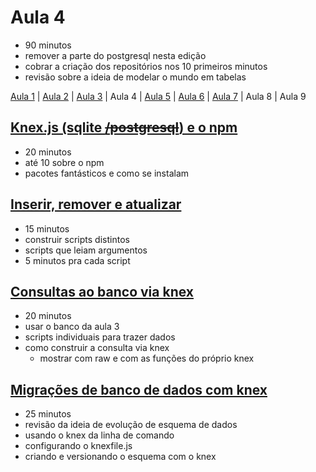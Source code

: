 # Aula 4

- 90 minutos
- remover a parte do postgresql nesta edição
- cobrar a criação dos repositórios nos 10 primeiros minutos
- revisão sobre a ideia de modelar o mundo em tabelas

[Aula 1](https://github.com/sombriks/hello-nodejs-v2-aula1) | [Aula 2](https://github.com/sombriks/hello-nodejs-v2-aula2) | [Aula 3](https://github.com/sombriks/hello-nodejs-v2-aula3) | Aula 4 | [Aula 5](https://github.com/sombriks/hello-nodejs-v2-aula5) | [Aula 6](https://github.com/sombriks/hello-nodejs-v2-aula6) | [Aula 7](https://github.com/sombriks/hello-nodejs-v2-aula7) | Aula 8 | Aula 9

## [Knex.js (sqlite ~~/postgresql~~) e o npm](4.1-knex-js-sqlite-postgresql/README.md)

- 20 minutos
- até 10 sobre o npm
- pacotes fantásticos e como se instalam

## [Inserir, remover e atualizar](4.2-inserir-remover-atualizar/README.md)

- 15 minutos
- construir scripts distintos
- scripts que leiam argumentos
- 5 minutos pra cada script

## [Consultas ao banco via knex](4.3-consultas-via-knex/README.md)

- 20 minutos
- usar o banco da aula 3
- scripts individuais para trazer dados
- como construir a consulta via knex
  - mostrar com raw e com as funções do próprio knex

## [Migrações de banco de dados com knex](4.4-migracoes-banco-de-dados-via-knex/README.md)

- 25 minutos
- revisão da ideia de evolução de esquema de dados
- usando o knex da linha de comando
- configurando o knexfile.js
- criando e versionando o esquema com o knex
